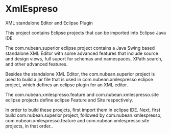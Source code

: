 # XmlEspreso
XML standalone Editor and Eclipse Plugin

This project contains Eclipse projects that can be imported into Eclipse Java IDE.

The com.nubean.superior eclipse project contains a Java Swing based standalone XML Editor with some advanced features
that include source and design views, full suport for schemas and namespaces, XPath search, and other advanced features.

Besides the standalone XML Editor, the com.nubean.superior project is used to build a jar file that is used 
in com.nubean.xmlespresso eclipse project, which defines an eclipse plugin for an XML editor. 

The com.nubean.xmlespresso.feature and com.nubean.xmlespresso.site eclipse projects define eclipse Feature 
and Site respectively.

In order to build these proejcts, first import them in eclipse IDE. Next, first build com.nubean.superior project, followed by com.nubean.xmlespresso, com.nubean.xmlespresso.feature and com.nubean.xmlespresso.site projects, in that order..
